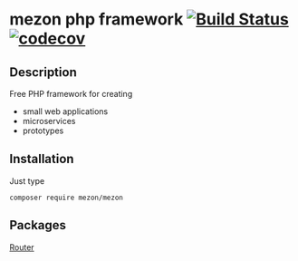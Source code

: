 # mezon php framework [![Build Status](https://travis-ci.com/alexdodonov/mezon.svg?branch=master)](https://travis-ci.com/alexdodonov/mezon) [![codecov](https://codecov.io/gh/alexdodonov/mezon/branch/master/graph/badge.svg)](https://codecov.io/gh/alexdodonov/mezon)

## Description

Free PHP framework for creating
- small web applications
- microservices
- prototypes

## Installation

Just type

```
composer require mezon/mezon
```
## Packages

[Router](https://github.com/alexdodonov/mezon-router)
